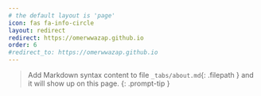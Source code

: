 ```yaml
---
# the default layout is 'page'
icon: fas fa-info-circle
layout: redirect
redirect: https://omerwwazap.github.io
order: 6
#redirect_to: https://omerwwazap.github.io
---
```


> Add Markdown syntax content to file `_tabs/about.md`{: .filepath } and it will show up on this page.
{: .prompt-tip }
